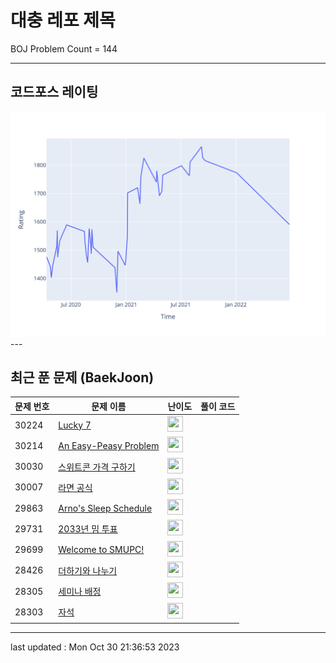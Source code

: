 # 대충 레포 제목

BOJ Problem Count = 144

---

## 코드포스 레이팅
[![Rating Graph](./cfStats.svg)](https://github.com/ingyu1008/Algorithm-Problem-Solving/blob/master/cfStats.html)---

## 최근 푼 문제 (BaekJoon)
| 문제 번호 | 문제 이름 | 난이도 | 풀이 코드 |
| --- | --- | --- | --- |
| 30224 | [Lucky 7](https://www.acmicpc.net/problem/30224) | <img height="25px" width="25px=" src="https://static.solved.ac/tier_small/1.svg"/> |  |
| 30214 | [An Easy-Peasy Problem](https://www.acmicpc.net/problem/30214) | <img height="25px" width="25px=" src="https://static.solved.ac/tier_small/1.svg"/> |  |
| 30030 | [스위트콘 가격 구하기](https://www.acmicpc.net/problem/30030) | <img height="25px" width="25px=" src="https://static.solved.ac/tier_small/1.svg"/> |  |
| 30007 | [라면 공식](https://www.acmicpc.net/problem/30007) | <img height="25px" width="25px=" src="https://static.solved.ac/tier_small/1.svg"/> |  |
| 29863 | [Arno's Sleep Schedule](https://www.acmicpc.net/problem/29863) | <img height="25px" width="25px=" src="https://static.solved.ac/tier_small/1.svg"/> |  |
| 29731 | [2033년 밈 투표](https://www.acmicpc.net/problem/29731) | <img height="25px" width="25px=" src="https://static.solved.ac/tier_small/1.svg"/> |  |
| 29699 | [Welcome to SMUPC!](https://www.acmicpc.net/problem/29699) | <img height="25px" width="25px=" src="https://static.solved.ac/tier_small/1.svg"/> |  |
| 28426 | [더하기와 나누기](https://www.acmicpc.net/problem/28426) | <img height="25px" width="25px=" src="https://static.solved.ac/tier_small/11.svg"/> |  |
| 28305 | [세미나 배정](https://www.acmicpc.net/problem/28305) | <img height="25px" width="25px=" src="https://static.solved.ac/tier_small/14.svg"/> |  |
| 28303 | [자석](https://www.acmicpc.net/problem/28303) | <img height="25px" width="25px=" src="https://static.solved.ac/tier_small/13.svg"/> |  |


---

last updated : Mon Oct 30 21:36:53 2023

